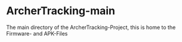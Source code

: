 # ArcherTracking-main
 The main directory of the ArcherTracking-Project, this is home to the  Firmware- and APK-Files
